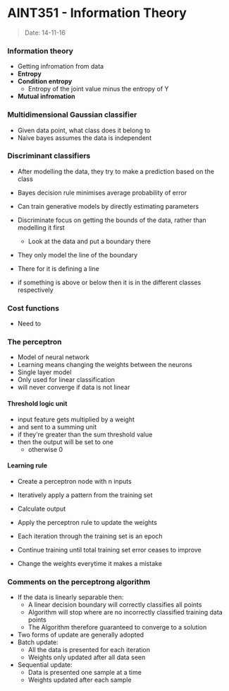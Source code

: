 # AINT351 - Information Theory
> Date: 14-11-16

### Information theory

- Getting infromation from data
- **Entropy**
- **Condition entropy**
    - Entropy of the joint value minus the entropy of Y
- **Mutual infromation**

### Multidimensional Gaussian classifier

- Given data point, what class does it belong to
- Naive bayes assumes the data is independent

### Discriminant classifiers

- After modelling the data, they try to make a prediction based on the class
- Bayes decision rule minimises average probability of error
- Can train generative models by directly estimating parameters

- Discriminate focus on getting the bounds of the data, rather than modelling it first
    - Look at the data and put a boundary there
- They only model the line of the boundary
- There for it is defining a line
- if something is above or below then it is in the different classes respectively

### Cost functions

- Need to 

### The perceptron

- Model of neural network 
- Learning means changing the weights between the neurons
- Single layer model
- Only used for linear classification
- will never converge if data is not linear

#### Threshold logic unit

- input feature gets multiplied by a weight
- and sent to a summing unit
- if they're greater than the sum threshold value
- then the output will be set to one
    - otherwise 0


#### Learning rule

- Create a perceptron node with n inputs
- Iteratively apply a pattern from the training set
- Calculate output
- Apply the perceptron rule to update the weights
- Each iteration through the training set is an epoch
- Continue training until total training set error ceases to improve

- Change the weights everytime it makes a mistake

### Comments on the perceptrong algorithm

- If the data is linearly separable then:
    - A linear decision boundary will correctly classifies all points
    - Algorithm will stop where are no incorrectly classified training data points
    - The Algorithm therefore guaranteed to converge to a solution
- Two forms of update are generally adopted
- Batch update:
    - All the data is presented for each iteration 
    - Weights only updated after all data seen
- Sequential update:
    - Data is presented one sample at a time
    - Weights updated after each sample
